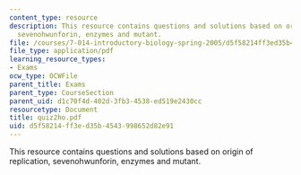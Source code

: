 ```yaml
---
content_type: resource
description: This resource contains questions and solutions based on origin of replication,
  sevenohwunforin, enzymes and mutant.
file: /courses/7-014-introductory-biology-spring-2005/d5f58214ff3ed35b4543998652d82e91_quiz2ho.pdf
file_type: application/pdf
learning_resource_types:
- Exams
ocw_type: OCWFile
parent_title: Exams
parent_type: CourseSection
parent_uid: d1c70f4d-402d-3fb3-4538-ed519e2430cc
resourcetype: Document
title: quiz2ho.pdf
uid: d5f58214-ff3e-d35b-4543-998652d82e91
---
```

This resource contains questions and solutions based on origin of replication, sevenohwunforin, enzymes and mutant.

